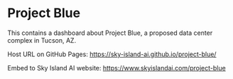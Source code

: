 # Project Blue

This contains a dashboard about Project Blue, a proposed data center complex in Tucson, AZ.

Host URL on GitHub Pages: https://sky-island-ai.github.io/project-blue/

Embed to Sky Island AI website: https://www.skyislandai.com/project-blue